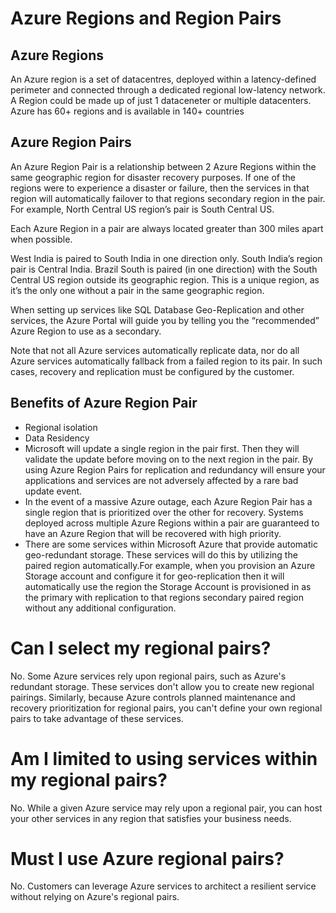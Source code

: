 # Azure Regions and Region Pairs

## Azure Regions
An Azure region is a set of datacentres, deployed within a latency-defined perimeter and connected through a dedicated regional low-latency network.
A Region could be made up of just 1 dataceneter or multiple datacenters. 
Azure has 60+ regions and is available in 140+ countries

## Azure Region Pairs
An Azure Region Pair is a relationship between 2 Azure Regions within the same geographic region for disaster recovery purposes. If one of the regions were to experience a disaster or failure, then the services in that region will automatically failover to that regions secondary region in the pair. For example, North Central US region’s pair is South Central US.

Each Azure Region in a pair are always located greater than 300 miles apart when possible.

West India is paired to South India in one direction only. South India’s region pair is Central India.
Brazil South is paired (in one direction) with the South Central US region outside its geographic region. This is a unique region, as it’s the only one without a pair in the same geographic region.

When setting up services like SQL Database Geo-Replication and other services, the Azure Portal will guide you by telling you the “recommended” Azure Region to use as a secondary. 

Note that not all Azure services automatically replicate data, nor do all Azure services automatically fallback from a failed region to its pair. In such cases, recovery and replication must be configured by the customer.


## Benefits of Azure Region Pair

- Regional isolation
- Data Residency
- Microsoft will update a single region in the pair first. Then they will validate the update before moving on to the next region in the pair. By using Azure Region Pairs for replication and redundancy will ensure your applications and services are not adversely affected by a rare bad update event.
- In the event of a massive Azure outage, each Azure Region Pair has a single region that is prioritized over the other for recovery. Systems deployed across multiple Azure Regions within a pair are guaranteed to have an Azure Region that will be recovered with high priority.
- There are some services within Microsoft Azure that provide automatic geo-redundant storage. These services will do this by utilizing the paired region automatically.For example, when you provision an Azure Storage account and configure it for geo-replication then it will automatically use the region the Storage Account is provisioned in as the primary with replication to that regions secondary paired region without any additional configuration.


# Can I select my regional pairs?
No. Some Azure services rely upon regional pairs, such as Azure's redundant storage. These services don't allow you to create new regional pairings. Similarly, because Azure controls planned maintenance and recovery prioritization for regional pairs, you can't define your own regional pairs to take advantage of these services.

# Am I limited to using services within my regional pairs?
No. While a given Azure service may rely upon a regional pair, you can host your other services in any region that satisfies your business needs.

# Must I use Azure regional pairs?
No. Customers can leverage Azure services to architect a resilient service without relying on Azure's regional pairs. 

